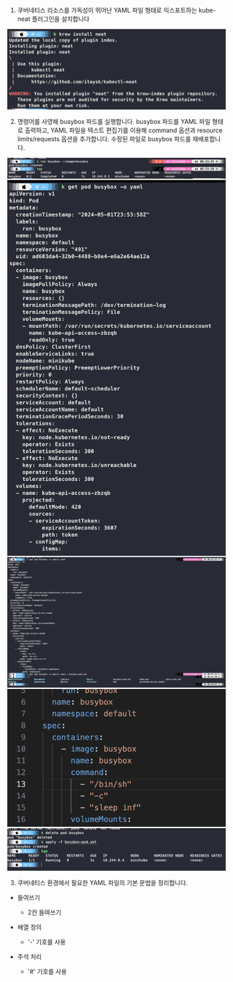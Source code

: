 1. 쿠버네티스 리소스를 가독성이 뛰어난 YAML 파일 형태로 익스포트하는 kube-neat 플러그인을 설치합니다

![Install Neat](./images/install-neat.png)

2. 명령어를 사영해 busybox 파드를 실행합니다. busybox 파드를 YAML 파일 형태로 출력하고, YAML 파일을 텍스트 편집기를 이용해 command 옵션과 resource limits/requests 옵션을 추가합니다. 수정된 파일로 busybox 파드를 재배포합니다.

![BusyBox Create](./images/busybox-create.png)
![BusyBox to yaml](./images/busybox-to-yaml.png)
![Export BusyBox](./images/export-busybox.png)
![busybox-pod.yml](./images/busybox-yaml.png)
![New Busybox Pod](./images/new-busybox-pod.png)

3. 쿠버네티스 환경에서 필요한 YAML 파일의 기본 문법을 정리합니다.

- 들여쓰기

  - 2칸 들여쓰기

- 배열 정의

  - '-' 기호를 사용

- 주석 처리
  - '#' 기호를 사용
